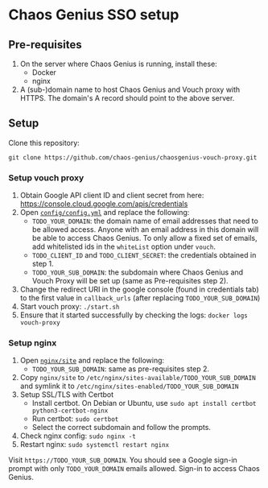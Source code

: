 # Chaos Genius SSO setup

## Pre-requisites

1. On the server where Chaos Genius is running, install these:
    - Docker
    - nginx
1. A (sub-)domain name to host Chaos Genius and Vouch proxy with HTTPS. The domain's A record should point to the above server.

## Setup

Clone this repository:
```
git clone https://github.com/chaos-genius/chaosgenius-vouch-proxy.git
```

### Setup vouch proxy

1. Obtain Google API client ID and client secret from here: https://console.cloud.google.com/apis/credentials
1. Open [`config/config.yml`](config/config.yml) and replace the following:
    - `TODO_YOUR_DOMAIN`: the domain name of email addresses that need to be allowed access. Anyone with an email address in this domain will be able to access Chaos Genius. To only allow a fixed set of emails, add whitelisted ids in the `whiteList` option under `vouch`.
    - `TODO_CLIENT_ID` and `TODO_CLIENT_SECRET`: the credentials obtained in step 1.
    - `TODO_YOUR_SUB_DOMAIN`: the subdomain where Chaos Genius and Vouch Proxy will be set up (same as Pre-requisites step 2).
1. Change the redirect URI in the google console (found in credentials tab) to the first value in `callback_urls` (after replacing `TODO_YOUR_SUB_DOMAIN`)
1. Start vouch proxy: `./start.sh`
1. Ensure that it started successfully by checking the logs: `docker logs vouch-proxy`

### Setup nginx

1. Open [`nginx/site`](nginx/site) and replace the following:
    - `TODO_YOUR_SUB_DOMAIN`: same as pre-requisites step 2.
1. Copy `nginx/site` to `/etc/nginx/sites-available/TODO_YOUR_SUB_DOMAIN` and symlink it to `/etc/nginx/sites-enabled/TODO_YOUR_SUB_DOMAIN`
1. Setup SSL/TLS with Certbot
    - Install certbot. On Debian or Ubuntu, use `sudo apt install certbot python3-certbot-nginx`
    - Run certbot: `sudo certbot`
    - Select the correct subdomain and follow the prompts.
1. Check nginx config: `sudo nginx -t`
1. Restart nginx: `sudo systemctl restart nginx`

Visit `https://TODO_YOUR_SUB_DOMAIN`. You should see a Google sign-in prompt with only `TODO_YOUR_DOMAIN` emails allowed. Sign-in to access Chaos Genius.

